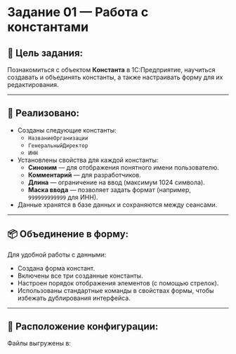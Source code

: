 # Задание 01 — Работа с константами

## 📝 Цель задания:
Познакомиться с объектом **Константа** в 1С:Предприятие, научиться создавать и объединять константы, а также настраивать форму для их редактирования.

---

## 📌 Реализовано:
- Созданы следующие константы:
  - `НазваниеОрганизации`
  - `ГенеральныйДиректор`
  - `ИНН`
- Установлены свойства для каждой константы:
  - **Синоним** — для отображения понятного имени пользователю.
  - **Комментарий** — для разработчиков.
  - **Длина** — ограничение на ввод (максимум 1024 символа).
  - **Маска ввода** — позволяет задать формат (например, `999999999999` для ИНН).
- Данные хранятся в базе данных и сохраняются между сеансами.

---

## 📦 Объединение в форму:
Для удобной работы с данными:
- Создана форма констант.
- Включены все три созданные константы.
- Настроен порядок отображения элементов (с помощью стрелок).
- Использованы стандартные команды в свойствах формы, чтобы избежать дублирования интерфейса.

---

## 📂 Расположение конфигурации:
Файлы выгружены в:

